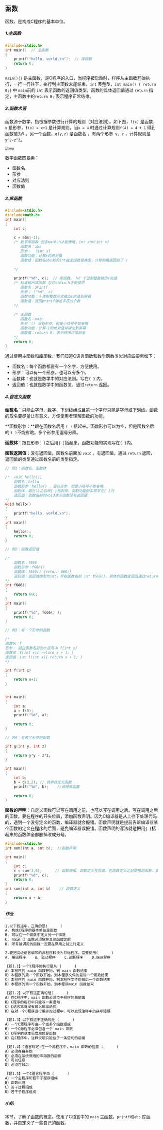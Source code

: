 ## 函数

函数，是构成C程序的基本单位。

##### 1.主函数

```c
#include<stdio.h>
int main()  // 主函数
{
    printf("hello, world.\n");  // 库函数
    return 0; 
}
```

`main(){}` 是主函数，是C程序的入口，当程序被启动时，程序从主函数开始执行，一行一行往下，执行到主函数末尾结束。`int` 表整型，`int main() { return 0;}`  中 `main`前的 `int` 表示函数的返回值类型，函数的具体返回值通过 `return` 指定，主函数中的`return 0;` 表示程序正常结束。



##### 2.函数术语

函数源于数学，指根据参数进行计算的规则（对应法则）。如下图，`f(x)` 是函数，`x` 是形参，`f(x) = x+1` 是计算规则，当`x = 4` 时通过计算规则` f(4) = 4 + 1 ` 得到函数值为`5` 。另一个函数，`g(y,z)` 是函数名 ，有两个形参` y, z` ，计算规则是`y^2-z^2`。

<img src=".\images\hanshu.png" alt="img" style="zoom:70%;" />

数学函数四要素：

- 函数名
- 形参
- 对应法则
- 函数值



##### 3.库函数

```c
#include<stdio.h>
#include<math.h>
int main()
{
    int c;
    
    c = abs(-1);      
    /* 数学库函数 包含math.h才能使用，int abs(int x)
       函数名：abs
       形参：  (int x)
       函数功能：计算x的绝对值
       函数值：函数名abs前的int指定函数值类型，计算的值返回给了 c
       
    */
    
    printf("%d", c);  // 库函数， %d 十进制整数输出c的值
    /* 标准输出库函数 包含stdio.h才能使用
       函数名：printf
       形参： ("%d", c)  
       函数功能：十进制整数形式输出c的值到屏幕
       函数值：返回printf输出字符的个数
    */
    
    /* 主函数
       函数名：main
       形参：() 没有形参，但是小括号不能省略
       函数功能：计算-1的绝对值并输出到屏幕
       函数值：return 0; 表示程序正常结束
    */
    return 0;
}
```

通过使用主函数和库函数，我们知道C语言函数和数学函数类似对应四要素如下：

- 函数名：每个函数都要有一个名字，方便使用。
- 形参：可以有一个形参，也可以有多个。
- 函数体：也就是数学中的对应法则。写在`{ }` 内。
- 返回值：也就是数学中的函数值。通过`return` 返回。



##### 4.自定义函数

**函数名**：只能由字母、数字、下划线组成且第一个字母只能是字母或下划线。函数的取名要尽量让有意义，方便使用者理解函数的功能。

**函数形参：**跟在函数名后用 `( )` 括起来。函数形参可以为空，但是函数名后的 `( )`不能省略。多个形参用逗号分隔。

**函数体**：跟在形参`( )`之后用`{ }`括起来，函数功能的实现写在`{ }`内。

**函数返回值**：没有返回值，函数名前面加 `void` 。有返回值，通过 `return` 返回，返回值的类型通过函数名前的类型指定。



```c
// 例1：函数名，函数体

/*  void hello();
    函数名：hello
    函数形参：hello() ，没有形参，但是小括号不能省略
    函数体：跟在()之后用{ }括起来，函数功能的实现写在{ }内
    返回值：函数名前的void表示函数没有返回值
*/
void hello()
{
    printf("hello, world.\n");
}
int main()
{
    hello();
    return 0;
}
```



```c
// 例2：函数返回值

/*
    函数名：f666
    函数形参：f666() 
    函数体：f666() {return 666;}
    返回值：返回值类型为int，写在函数名前 int f666()，具体的函数返回值通过return指定。
*/
int f666()
{
    return 666;
}
int main()
{
    printf("%d", f666() );
    return 0;
}
```



```c
// 例3：有一个形参的函数

/*
函数名：f
形参： 跟在函数名后的小括号中 f(int x)
函数体：f(int x){ return x + 1; }
返回值：int f(int x){ return x + 1; }
*/

int f(int x)
{
    return x+1;
}


int main()
{
    int a;
    a = f(5);	
    printf("%d", a);	
    
    return 0;
}

```



```c
// 例4：有两个形参的函数

int g(int y, int z)
{
    return y*y - z*z;
}

int main()
{
    int b;
    b = g(3,2);	// 调用自定义函数
    printf("%d", b);	//调用库函数
    
    return 0;
}
```



**函数的声明**：自定义函数可以写在调用之前，也可以写在调用之后。写在调用之后的函数，要在程序的开头位置，添加函数声明。因为C编译器是从上往下处理代码的，遇到一个没有定义的函数，编译器就会报错。函数声明就是提前告诉编译器某个函数的定义在程序的后面，避免编译器误报错。函数声明的写法就是把用`{ }`括起来的函数体全部删掉改成分号。

```c
#include<stdio.h>
int sum(int a, int b);  //函数声明

int main()	  
{
    int c;
    c = sum(3,5);      // 函数调用。函数定义在后面。在函数定义之前使用的函数，要在前面添加函数声明  
    printf("%d", c);     
    return 0;
}
int sum(int a, int b)    // 函数定义
{
    return a + b;
}
```



##### 作业 

```tex
1.以下叙述中，正确的是(      )
A. 构成C程序的基本单位是函数
B. 可以在一个函数中定义另一个函数
C. main（）函数必须放在其他函数之前
D. 所有被调用的函数一定要在调用之前进行定义

2.要把高级语言编写的源程序转换为目标程序，需要使用(      )
A. 编辑程序    B. 驱动程序    C.诊断程序    D.编译程序

【题1.1】一个C程序的执行是从 (      )
A）本程序的 main 函数开始，到 main 函数结束
B）本程序的第一个函数开始，到本程序文件的最后一个函数结束
C）本程序的 main 函数开始，到本程序文件的最后一个函数结束
D）本程序的第一个函数开始，到本程序main 函数结束

【题1.2】以下叙述正确的是(      )
A）在C程序中，main 函数必须位于程序的最前面
B）C程序的每行中只能写一条语句
C）C语言本身没有输入输出语句
D）在对一个C程序进行编译的过程中，可以发现注释中的拼写错误

【题1.3】以下叙述不正确的是 (      )
A）一个C源程序可由一个或多个函数组成
B）一个C源程序必须包含一个 main 函数
C）C程序的基本组成单位是函数
D）在C程序中，注释说明只能位于一条语句的后面

【题1.4】C语言规定∶在一个源程序中，main 函数的位置 (      )
A）必须在最开始
B）必须在系统调用的库函数的后面
C）可以任意
D）必须在最后

【题1.5】一个C语言程序由 (      )
A）一个主程序和若干子程序组成
B）函数组成
C）若干过程组成
D）若干子程序组成
```



##### 小结

本节，了解了函数的概念，使用了C语言中的 `main` 主函数，`printf`和`abs` 库函数，并自定义了一些自己的函数。